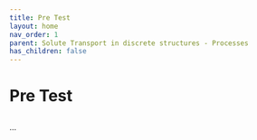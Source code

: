 ```yaml
---
title: Pre Test
layout: home
nav_order: 1
parent: Solute Transport in discrete structures - Processes
has_children: false
---
```


<script
  src="https://cdn.mathjax.org/mathjax/latest/MathJax.js?config=TeX-AMS-MML_HTMLorMML"
  type="text/javascript">
</script>

# Pre Test


> ## 
>

...
